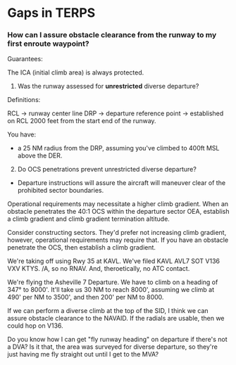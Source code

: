 # Gaps in TERPS

### How can I assure obstacle clearance from the runway to my first enroute waypoint?

Guarantees:

The ICA (initial climb area) is always protected.

1) Was the runway assessed for **unrestricted** diverse departure?

Definitions:

RCL -> runway center line
DRP -> departure reference point -> established on RCL 2000 feet from the start end of the runway.

You have:
- a 25 NM radius from the DRP, assuming you've climbed to 400ft MSL above the DER.

2) Do OCS penetrations prevent unrestricted diverse departure?

- Departure instructions will assure the aircraft will maneuver clear of the prohibited sector boundaries.

Operational requirements may necessitate a higher climb gradient. When an obstacle penetrates the 40:1 OCS within the departure sector OEA, establish a climb gradient and climb gradient termination altitude.

Consider constructing sectors. They'd prefer not increasing climb gradient, however, operational requirements may require that. If you have an obstacle penetrate the OCS, then establish a climb gradient.

We're taking off using Rwy 35 at KAVL. We've filed KAVL AVL7 SOT V136 VXV KTYS. /A, so no RNAV. And, theroetically, no ATC contact. 

We're flying the Asheville 7 Departure. We have to climb on a heading of 347° to 8000'. It'll take us 30 NM to reach 8000', assuming we climb at 490' per NM to 3500', and then 200' per NM to 8000.

If we can perform a diverse climb at the top of the SID, I think we can assure obstacle clearance to the NAVAID. If the radials are usable, then we could hop on V136.

Do you know how I can get "fly runway heading" on departure if there's not a DVA? Is it that, the area was surveyed for diverse departure, so they're just having me fly straight out until I get to the MVA?
